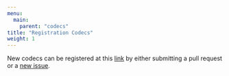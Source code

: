 ```yaml
---
menu:
  main:
    parent: "codecs"
title: "Registration Codecs"
weight: 1
---
```


New codecs can be registered at this [link](https://github.com/Dash-Industry-Forum/Codecs) by either submitting a pull request or a [new issue](https://github.com/Dash-Industry-Forum/Codecs/issues/new).
